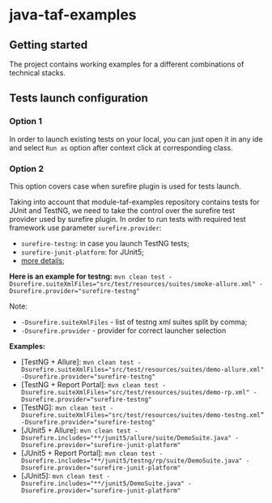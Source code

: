 # java-taf-examples

## Getting started

The project contains working examples for a different combinations of technical stacks.

## Tests launch configuration

### Option 1
In order to launch existing tests on your local, you can just open it in any ide and select `Run as` option after context click at corresponding class.

### Option 2
This option covers case when surefire plugin is used for tests launch.

Taking into account that module-taf-examples repository contains tests for JUnit and TestNG, we need to take the control over the surefire test provider used by surefire plugin.
In order to run tests with required test framework use parameter `surefire.provider`:
- `surefire-testng`: in case you launch TestNG tests;
- `surefire-junit-platform`: for JUnit5;
- [more details](https://maven.apache.org/surefire/maven-surefire-plugin/examples/providers.html);

**Here is an example for testng:**
`mvn clean test -Dsurefire.suiteXmlFiles="src/test/resources/suites/smoke-allure.xml" -Dsurefire.provider="surefire-testng"`

Note:
* `-Dsurefire.suiteXmlFiles` - list of testng xml suites split by comma;
* `-Dsurefire.provider` - provider for correct launcher selection

**Examples:**
* [TestNG + Allure]: `mvn clean test -Dsurefire.suiteXmlFiles="src/test/resources/suites/demo-allure.xml" -Dsurefire.provider="surefire-testng"`
* [TestNG + Report Portal]: `mvn clean test -Dsurefire.suiteXmlFiles="src/test/resources/suites/demo-rp.xml" -Dsurefire.provider="surefire-testng"`
* [TestNG]: `mvn clean test -Dsurefire.suiteXmlFiles="src/test/resources/suites/demo-testng.xml” -Dsurefire.provider="surefire-testng"`
* [JUnit5 + Allure]: `mvn clean test -Dsurefire.includes="**/junit5/allure/suite/DemoSuite.java" -Dsurefire.provider="surefire-junit-platform"`
* [JUnit5 + Report Portal]: `mvn clean test -Dsurefire.includes="**/junit5/testng/rp/suite/DemoSuite.java" -Dsurefire.provider="surefire-junit-platform"`
* [JUnit5]: `mvn clean test -Dsurefire.includes="**/junit5/DemoSuite.java" -Dsurefire.provider="surefire-junit-platform"`
